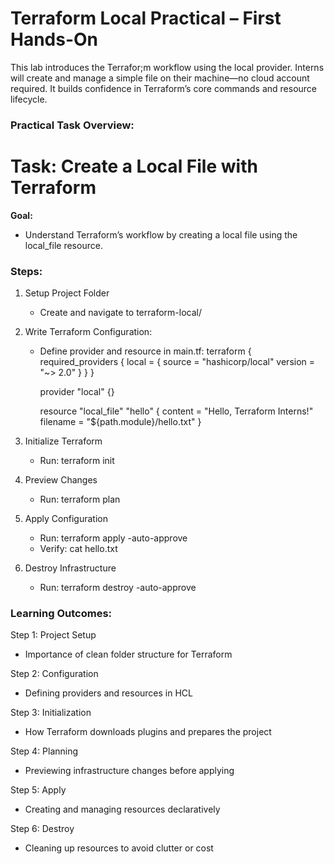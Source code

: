 # Terraform Local Practical – First Hands-On

This lab introduces the Terrafor;m workflow using the local provider. Interns will create and manage a simple file on their machine—no cloud account required. It builds confidence in Terraform’s core commands and resource lifecycle.


### Practical Task Overview:


# Task: Create a Local File with Terraform

**Goal:**
- Understand Terraform’s workflow by creating a local file using the local_file resource.

### Steps:
1. Setup Project Folder
   - Create and navigate to terraform-local/

2. Write Terraform Configuration:

   - Define provider and resource in main.tf:
     terraform {
       required_providers {
         local = {
           source  = "hashicorp/local"
           version = "~> 2.0"
         }
       }
     }

     provider "local" {}

     resource "local_file" "hello" {
       content  = "Hello, Terraform Interns!"
       filename = "${path.module}/hello.txt"
     }

3. Initialize Terraform
   - Run: terraform init

4. Preview Changes
   - Run: terraform plan

5. Apply Configuration
   - Run: terraform apply -auto-approve
   - Verify: cat hello.txt

6. Destroy Infrastructure
   - Run: terraform destroy -auto-approve

### Learning Outcomes:


Step 1: Project Setup
- Importance of clean folder structure for Terraform

Step 2: Configuration
- Defining providers and resources in HCL

Step 3: Initialization
- How Terraform downloads plugins and prepares the project

Step 4: Planning
- Previewing infrastructure changes before applying

Step 5: Apply
- Creating and managing resources declaratively

Step 6: Destroy
- Cleaning up resources to avoid clutter or cost
